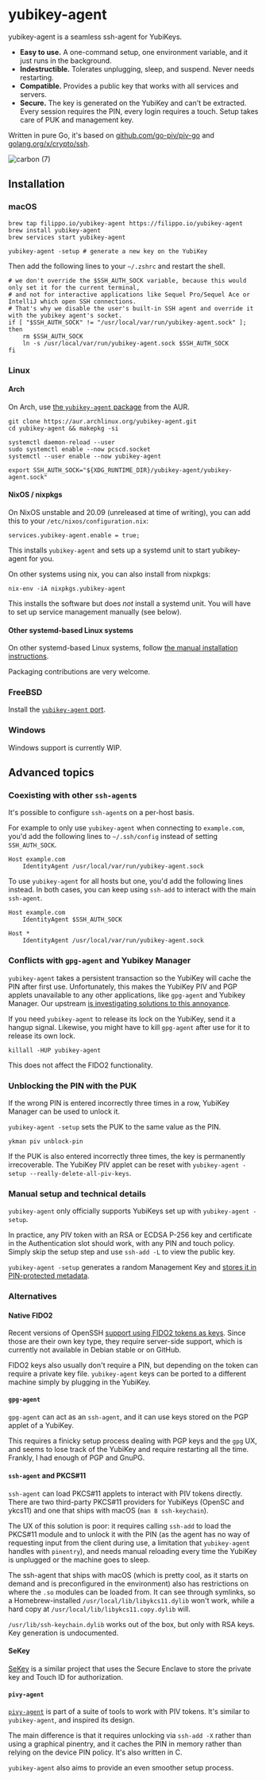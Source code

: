 # yubikey-agent

yubikey-agent is a seamless ssh-agent for YubiKeys.

* **Easy to use.** A one-command setup, one environment variable, and it just runs in the background.
* **Indestructible.** Tolerates unplugging, sleep, and suspend. Never needs restarting.
* **Compatible.** Provides a public key that works with all services and servers.
* **Secure.** The key is generated on the YubiKey and can't be extracted. Every session requires the PIN, every login requires a touch. Setup takes care of PUK and management key.

Written in pure Go, it's based on [github.com/go-piv/piv-go](https://github.com/go-piv/piv-go) and [golang.org/x/crypto/ssh](https://golang.org/x/crypto/ssh).

![carbon (7)](https://user-images.githubusercontent.com/1225294/81489747-63a03b00-9247-11ea-923a-b7434bcf7fd1.png)

## Installation

### macOS

```
brew tap filippo.io/yubikey-agent https://filippo.io/yubikey-agent
brew install yubikey-agent
brew services start yubikey-agent

yubikey-agent -setup # generate a new key on the YubiKey
```

Then add the following lines to your `~/.zshrc` and restart the shell.

```
# we don't override the $SSH_AUTH_SOCK variable, because this would only set it for the current terminal,
# and not for interactive applications like Sequel Pro/Sequel Ace or IntelliJ which open SSH connections.
# That's why we disable the user's built-in SSH agent and override it with the yubikey agent's socket.
if [ "$SSH_AUTH_SOCK" != "/usr/local/var/run/yubikey-agent.sock" ]; then
    rm $SSH_AUTH_SOCK
    ln -s /usr/local/var/run/yubikey-agent.sock $SSH_AUTH_SOCK
fi
```

### Linux

#### Arch

On Arch, use [the `yubikey-agent` package](https://aur.archlinux.org/packages/yubikey-agent/) from the AUR.

```
git clone https://aur.archlinux.org/yubikey-agent.git
cd yubikey-agent && makepkg -si

systemctl daemon-reload --user
sudo systemctl enable --now pcscd.socket
systemctl --user enable --now yubikey-agent

export SSH_AUTH_SOCK="${XDG_RUNTIME_DIR}/yubikey-agent/yubikey-agent.sock"
```

#### NixOS / nixpkgs

On NixOS unstable and 20.09 (unreleased at time of writing), you can
add this to your `/etc/nixos/configuration.nix`:

```
services.yubikey-agent.enable = true;
```

This installs `yubikey-agent` and sets up a systemd unit to start
yubikey-agent for you.

On other systems using nix, you can also install from nixpkgs:

```
nix-env -iA nixpkgs.yubikey-agent
```

This installs the software but does *not* install a systemd unit.  You
will have to set up service management manually (see below).

#### Other systemd-based Linux systems

On other systemd-based Linux systems, follow [the manual installation instructions](systemd.md).

Packaging contributions are very welcome.

### FreeBSD

Install the [`yubikey-agent` port](https://svnweb.freebsd.org/ports/head/security/yubikey-agent/).

### Windows

Windows support is currently WIP.

## Advanced topics

### Coexisting with other `ssh-agent`s

It's possible to configure `ssh-agent`s on a per-host basis.

For example to only use `yubikey-agent` when connecting to `example.com`, you'd add the following lines to `~/.ssh/config` instead of setting `SSH_AUTH_SOCK`.

```
Host example.com
    IdentityAgent /usr/local/var/run/yubikey-agent.sock
```

To use `yubikey-agent` for all hosts but one, you'd add the following lines instead. In both cases, you can keep using `ssh-add` to interact with the main `ssh-agent`.

```
Host example.com
    IdentityAgent $SSH_AUTH_SOCK

Host *
    IdentityAgent /usr/local/var/run/yubikey-agent.sock
```

### Conflicts with `gpg-agent` and Yubikey Manager

`yubikey-agent` takes a persistent transaction so the YubiKey will cache the PIN after first use. Unfortunately, this makes the YubiKey PIV and PGP applets unavailable to any other applications, like `gpg-agent` and Yubikey Manager. Our upstream [is investigating solutions to this annoyance](https://github.com/go-piv/piv-go/issues/47).

If you need `yubikey-agent` to release its lock on the YubiKey, send it a hangup signal. Likewise, you might have to kill `gpg-agent` after use for it to release its own lock.

```
killall -HUP yubikey-agent
```

This does not affect the FIDO2 functionality.

### Unblocking the PIN with the PUK

If the wrong PIN is entered incorrectly three times in a row, YubiKey Manager can be used to unlock it.

`yubikey-agent -setup` sets the PUK to the same value as the PIN.

```
ykman piv unblock-pin
```

If the PUK is also entered incorrectly three times, the key is permanently irrecoverable. The YubiKey PIV applet can be reset with `yubikey-agent -setup --really-delete-all-piv-keys`.

### Manual setup and technical details

`yubikey-agent` only officially supports YubiKeys set up with `yubikey-agent -setup`.

In practice, any PIV token with an RSA or ECDSA P-256 key and certificate in the Authentication slot should work, with any PIN and touch policy. Simply skip the setup step and use `ssh-add -L` to view the public key.

`yubikey-agent -setup` generates a random Management Key and [stores it in PIN-protected metadata](https://pkg.go.dev/github.com/go-piv/piv-go/piv?tab=doc#YubiKey.SetMetadata).

### Alternatives

#### Native FIDO2

Recent versions of OpenSSH [support using FIDO2 tokens as keys](https://buttondown.email/cryptography-dispatches/archive/cryptography-dispatches-openssh-82-just-works/). Since those are their own key type, they require server-side support, which is currently not available in Debian stable or on GitHub.

FIDO2 keys also usually don't require a PIN, but depending on the token can require a private key file. `yubikey-agent` keys can be ported to a different machine simply by plugging in the YubiKey.

#### `gpg-agent`

`gpg-agent` can act as an `ssh-agent`, and it can use keys stored on the PGP applet of a YubiKey.

This requires a finicky setup process dealing with PGP keys and the `gpg` UX, and seems to lose track of the YubiKey and require restarting all the time. Frankly, I had enough of PGP and GnuPG.

#### `ssh-agent` and PKCS#11

`ssh-agent` can load PKCS#11 applets to interact with PIV tokens directly. There are two third-party PKCS#11 providers for YubiKeys (OpenSC and ykcs11) and one that ships with macOS (`man 8 ssh-keychain`).

The UX of this solution is poor: it requires calling `ssh-add` to load the PKCS#11 module and to unlock it with the PIN (as the agent has no way of requesting input from the client during use, a limitation that `yubikey-agent` handles with `pinentry`), and needs manual reloading every time the YubiKey is unplugged or the machine goes to sleep.

The ssh-agent that ships with macOS (which is pretty cool, as it starts on demand and is preconfigured in the environment) also has restrictions on where the `.so` modules can be loaded from. It can see through symlinks, so a Homebrew-installed `/usr/local/lib/libykcs11.dylib` won't work, while a hard copy at `/usr/local/lib/libykcs11.copy.dylib` will.

`/usr/lib/ssh-keychain.dylib` works out of the box, but only with RSA keys. Key generation is undocumented.

#### SeKey

[SeKey](https://github.com/sekey/sekey) is a similar project that uses the Secure Enclave to store the private key and Touch ID for authorization.

#### `pivy-agent`

[`pivy-agent`](https://github.com/joyent/pivy#using-pivy-agent) is part of a suite of tools to work with PIV tokens. It's similar to `yubikey-agent`, and inspired its design.

The main difference is that it requires unlocking via `ssh-add -X` rather than using a graphical pinentry, and it caches the PIN in memory rather than relying on the device PIN policy. It's also written in C.

`yubikey-agent` also aims to provide an even smoother setup process.
